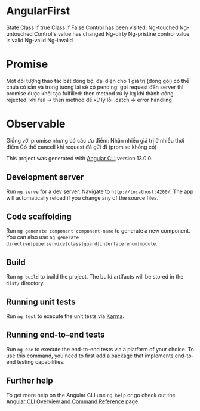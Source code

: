# AngularFirst
State                                   Class If true                               Class If False
Control has been visited:               Ng-touched                                  Ng-untouched
Control's value  has changed            Ng-dirty                                    Ng-pristine
control value is valid                  Ng-valid                                    Ng-invalid

# Promise
Một đối tượng thao tác bất đồng bộ: đại diện cho 1 giá trị (đóng gói) có thể chưa có sẵn và trong tương lai sẽ có
pending: gọi request đến server thì promise được khởi tạo
fulfilled: then method xử lý kq khi thành công
rejected: khi fail -> then method để xử lý lỗi .catch => error handling 

# Observable
Giống với promise nhưng có các ưu điểm: Nhận nhiều giá trị ở nhiều thời điểm
Có thể cancell khi request đã gửi đi (promise không có)

This project was generated with [Angular CLI](https://github.com/angular/angular-cli) version 13.0.0.

## Development server

Run `ng serve` for a dev server. Navigate to `http://localhost:4200/`. The app will automatically reload if you change any of the source files.

## Code scaffolding

Run `ng generate component component-name` to generate a new component. You can also use `ng generate directive|pipe|service|class|guard|interface|enum|module`.

## Build

Run `ng build` to build the project. The build artifacts will be stored in the `dist/` directory.

## Running unit tests

Run `ng test` to execute the unit tests via [Karma](https://karma-runner.github.io).

## Running end-to-end tests

Run `ng e2e` to execute the end-to-end tests via a platform of your choice. To use this command, you need to first add a package that implements end-to-end testing capabilities.

## Further help

To get more help on the Angular CLI use `ng help` or go check out the [Angular CLI Overview and Command Reference](https://angular.io/cli) page.
